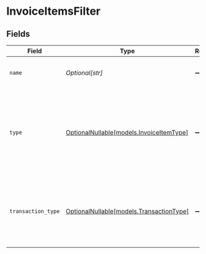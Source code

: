 # InvoiceItemsFilter


## Fields

| Field                                                                                             | Type                                                                                              | Required                                                                                          | Description                                                                                       | Example                                                                                           |
| ------------------------------------------------------------------------------------------------- | ------------------------------------------------------------------------------------------------- | ------------------------------------------------------------------------------------------------- | ------------------------------------------------------------------------------------------------- | ------------------------------------------------------------------------------------------------- |
| `name`                                                                                            | *Optional[str]*                                                                                   | :heavy_minus_sign:                                                                                | Name of Invoice Items to search for                                                               | Widgets Large                                                                                     |
| `type`                                                                                            | [OptionalNullable[models.InvoiceItemType]](../models/invoiceitemtype.md)                          | :heavy_minus_sign:                                                                                | The type of invoice item, indicating whether it is an inventory item, a service, or another type. | service                                                                                           |
| `transaction_type`                                                                                | [OptionalNullable[models.TransactionType]](../models/transactiontype.md)                          | :heavy_minus_sign:                                                                                | The kind of transaction, indicating whether it is a sales transaction or a purchase transaction.  | sale                                                                                              |